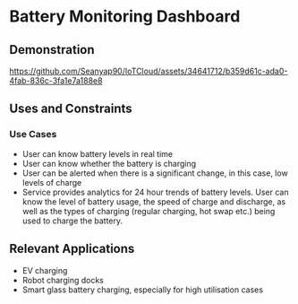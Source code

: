 <h1>Battery Monitoring Dashboard</h1>

<h2>Demonstration</h2>

https://github.com/Seanyap90/IoTCloud/assets/34641712/b359d61c-ada0-4fab-836c-3fa1e7a188e8

<h2>Uses and Constraints</h2>

<h3>Use Cases</h3>

- User can know battery levels in real time
- User can know whether the battery is charging
- User can be alerted when there is a significant change, in this case, low levels of charge
- Service provides analytics for 24 hour trends of battery levels.  User can know the level of battery usage, the speed of charge and discharge, as well as the types of charging (regular charging, hot swap etc.) being used to charge the battery.

<h2>Relevant Applications</h2>

- EV charging
- Robot charging docks
- Smart glass battery charging, especially for high utilisation cases
